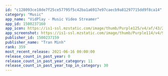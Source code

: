 ```yaml
---
id: "c128093ce18de7f25ce57795f5c42ba1a6917e97caecb9a81297715dd9f8ca14"
category: "Music"
app_name: "VidPlay - Music Video Streamer"
app_id: 1500237160
app_icon: https://is1-ssl.mzstatic.com/image/thumb/Purple125/v4/af/43/2a/af432a4c-e91e-8dd3-fe66-eb78ef1e0adf/AppIcon-0-0-1x_U007emarketing-0-0-0-7-0-0-sRGB-0-0-0-GLES2_U002c0-512MB-85-220-0-0.png/1024x1024bb.png
app_screenshot: https://is1-ssl.mzstatic.com/image/thumb/Purple114/v4/9f/89/fc/9f89fc17-8411-b2c1-135c-b9896c63de31/pr_source.png/1242x2688bb.png
publisher_id: 1500237159
publisher_name: "Tran Minh"
rank: 359
most_recent_release: 2021-06-16 00:00:00
release_count_in_past_year: 0
release_count_in_past_year_category: 11
release_count_in_past_year_top_in_category: 30
---
```

